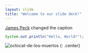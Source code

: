```yaml
---
layout: slide
title: "Welcome to our slide deck!"
---
```


[James Peck](https://github.com/JamesPeck) changed the caption

```Java
System.out.println("Hello, World!");
```

![octocat-de-los-muertos](https://octodex.github.com/images/octocat-de-los-muertos.jpg)
{: .center}
